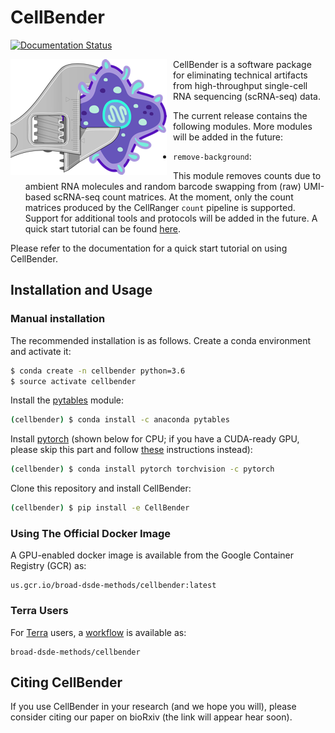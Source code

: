# CellBender
[![Documentation Status](https://readthedocs.org/projects/cellbender/badge/?version=latest)](https://cellbender.readthedocs.io/en/latest/?badge=latest)

<img src="https://github.com/broadinstitute/CellBender/blob/master/docs/source/_static/design/logo_250_185.png"
     alt="CellBender logo"
     style="float: left; margin-right: 10px;" />

CellBender is a software package for eliminating technical artifacts from
high-throughput single-cell RNA sequencing (scRNA-seq) data.

The current release contains the following modules. More modules will be added in the future:

* ``remove-background``:

  This module removes counts due to ambient RNA molecules and random barcode swapping from (raw)
  UMI-based scRNA-seq count matrices. At the moment, only the count matrices produced by the
  CellRanger ``count`` pipeline is supported. Support for additional tools and protocols will be
  added in the future. A quick start tutorial can be found [here](https://github.com/broadinstitute/CellBender/tree/master/examples/remove_background).

Please refer to the documentation for a quick start tutorial on using CellBender.

## Installation and Usage

### Manual installation

The recommended installation is as follows. Create a conda environment and activate it:

```bash
$ conda create -n cellbender python=3.6
$ source activate cellbender
```

Install the [pytables](https://www.pytables.org) module:

```bash
(cellbender) $ conda install -c anaconda pytables
```

Install [pytorch](https://pytorch.org) (shown below for CPU; if you have a CUDA-ready GPU, please skip
this part and follow [these](https://pytorch.org/get-started/locally/) instructions instead):

```bash
(cellbender) $ conda install pytorch torchvision -c pytorch
```

Clone this repository and install CellBender:

```bash
(cellbender) $ pip install -e CellBender
```

### Using The Official Docker Image

A GPU-enabled docker image is available from the Google Container Registry (GCR) as:

```
us.gcr.io/broad-dsde-methods/cellbender:latest
```

### Terra Users

For [Terra](https://app.terra.bio) users, a [workflow](https://portal.firecloud.org/#methods/broad-dsde-methods/cellbender/10/wdl)
is available as:

```
broad-dsde-methods/cellbender
```


## Citing CellBender

If you use CellBender in your research (and we hope you will), please consider
citing our paper on bioRxiv (the link will appear hear soon).
